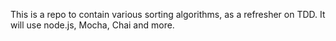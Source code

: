This is a repo to contain various sorting algorithms, as a refresher on TDD. It will use node.js, Mocha, Chai and more.
